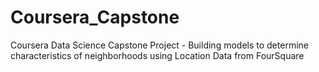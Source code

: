 # Coursera_Capstone
Coursera Data Science Capstone Project - Building models to determine characteristics of neighborhoods using Location Data from FourSquare
